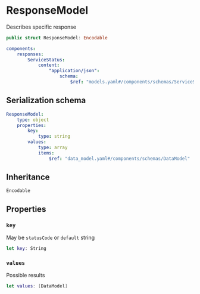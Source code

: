 # ResponseModel

Describes specific response

``` swift
public struct ResponseModel: Encodable
```

``` YAML
components:
    responses:
        ServiceStatus:
            content:
                "application/json":
                    schema:
                        $ref: "models.yaml#/components/schemas/ServiceStatus"
```

## Serialization schema

``` YAML
ResponseModel:
    type: object
    properties:
        key:
            type: string
        values:
            type: array
            items:
                $ref: "data_model.yaml#/components/schemas/DataModel"
```

## Inheritance

`Encodable`

## Properties

### `key`

May be `statusCode` or `default` string

``` swift
let key: String
```

### `values`

Possible results

``` swift
let values: [DataModel]
```
